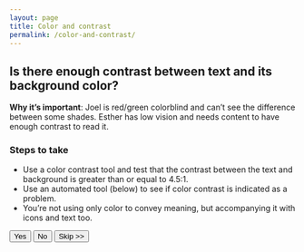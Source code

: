 ```yaml
---
layout: page
title: Color and contrast
permalink: /color-and-contrast/
---
```


## Is there enough contrast between text and its background color?

**Why it’s important**: Joel is red/green colorblind and can’t see the difference between some shades. Esther has low vision and needs content to have enough contrast to read it.

### Steps to take
- Use a color contrast tool and test that the contrast between the text and background is greater than or equal to 4.5:1.
- Use an automated tool (below) to see if color contrast is indicated as a problem.
- You’re not using only color to convey meaning, but accompanying it with icons and text too.

<button>Yes</button>
<button class="usa-button-secondary">No</button>
<button class="usa-button-outline" type="button">Skip >></button>
